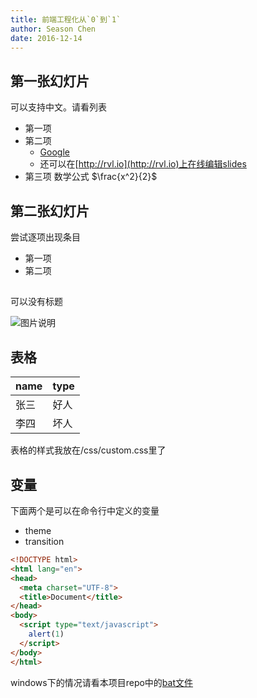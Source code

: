 ```yaml
---
title: 前端工程化从`0`到`1`
author: Season Chen
date: 2016-12-14
---
```


## 第一张幻灯片

可以支持中文。请看列表

* 第一项
* 第二项
    - [Google](http://google.com)
    - 还可以在[http://rvl.io](http://rvl.io)上在线编辑slides
* 第三项 数学公式 $\frac{x^2}{2}$

## 第二张幻灯片

尝试逐项出现条目

<ul>
<li class="fragment">第一项</li>
<li class="fragment">第二项</li>
</ul>


##

可以没有标题

![图片说明](fig/html5.png)

## 表格

| name | type |
|------|------|
| 张三 | 好人  |
| 李四 | 坏人  |


表格的样式我放在/css/custom.css里了


## 变量


下面两个是可以在命令行中定义的变量

* theme
* transition

```html
<!DOCTYPE html>
<html lang="en">
<head>
  <meta charset="UTF-8">
  <title>Document</title>
</head>
<body>
  <script type="text/javascript">
    alert(1)
  </script>
</body>
</html>
```

windows下的情况请看本项目repo中的[bat文件](https://github.com/yanping/reveal.js-with-pandoc/blob/gh-pages/build.bat)
